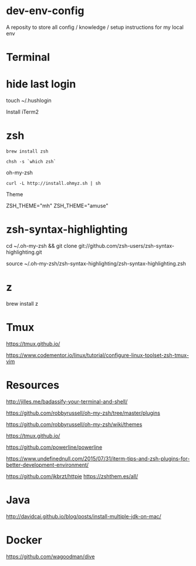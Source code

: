 # dev-env-config
A reposity to store all config / knowledge / setup instructions for my local env


# Terminal

# hide last login
touch ~/.hushlogin

Install iTerm2

# zsh
```
brew install zsh
```

```
chsh -s `which zsh`  
```


oh-my-zsh
```
curl -L http://install.ohmyz.sh | sh
```

Theme 

ZSH_THEME="mh"
ZSH_THEME="amuse"



# zsh-syntax-highlighting

cd ~/.oh-my-zsh && git clone git://github.com/zsh-users/zsh-syntax-highlighting.git  

source ~/.oh-my-zsh/zsh-syntax-highlighting/zsh-syntax-highlighting.zsh  

# z

brew install z



# Tmux
https://tmux.github.io/

https://www.codementor.io/linux/tutorial/configure-linux-toolset-zsh-tmux-vim



# Resources

http://jilles.me/badassify-your-terminal-and-shell/

https://github.com/robbyrussell/oh-my-zsh/tree/master/plugins

https://github.com/robbyrussell/oh-my-zsh/wiki/themes

https://tmux.github.io/

https://github.com/powerline/powerline

https://www.undefinednull.com/2015/07/31/iterm-tips-and-zsh-plugins-for-better-development-environment/

https://github.com/jkbrzt/httpie
https://zshthem.es/all/



# Java

http://davidcai.github.io/blog/posts/install-multiple-jdk-on-mac/

# Docker 

https://github.com/wagoodman/dive
